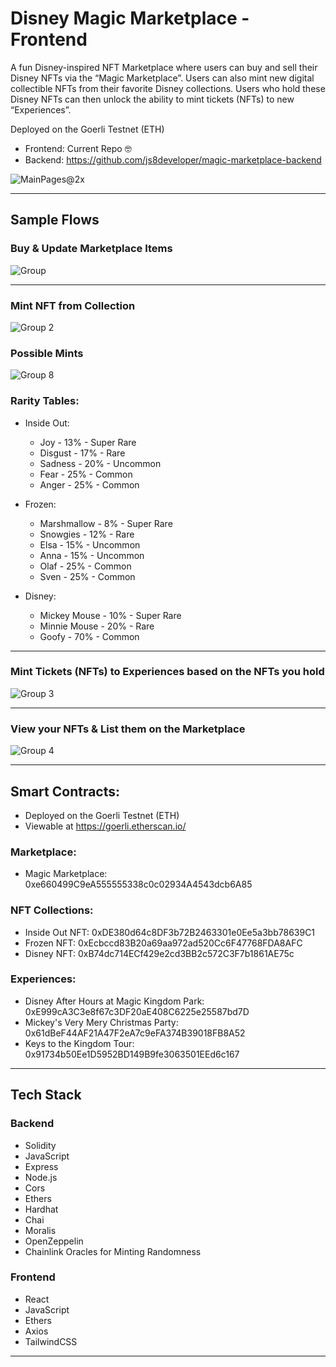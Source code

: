 # Disney Magic Marketplace - Frontend

A fun Disney-inspired NFT Marketplace where users can buy and sell their Disney NFTs via the “Magic Marketplace”. Users can also mint new digital collectible NFTs from their favorite Disney collections. Users who hold these Disney NFTs can then unlock the ability to mint tickets (NFTs) to new “Experiences”.

Deployed on the Goerli Testnet (ETH)

- Frontend: Current Repo 🤓
- Backend: https://github.com/js8developer/magic-marketplace-backend

![MainPages@2x](https://user-images.githubusercontent.com/36863375/201825895-db0aa393-608a-455c-93b4-abcadd47e661.png)

-- -- -- -- -- --
## Sample Flows

### Buy & Update Marketplace Items

![Group](https://user-images.githubusercontent.com/36863375/201873593-6880902c-7a20-45c0-a021-a66dc91c87d0.png)

-- -- -- -- -- --

### Mint NFT from Collection

![Group 2](https://user-images.githubusercontent.com/36863375/201873605-d3cb5ec5-4d7a-4c91-b71f-ffc00b21ea3b.png)

### Possible Mints

![Group 8](https://user-images.githubusercontent.com/36863375/201880560-70583b4c-ce2e-4358-b2e8-9c347d13de9d.png)

### Rarity Tables:

- Inside Out: 
  - Joy - 13% - Super Rare
  - Disgust - 17% - Rare
  - Sadness - 20% - Uncommon
  - Fear - 25% - Common
  - Anger - 25% - Common

- Frozen: 
  - Marshmallow - 8% - Super Rare
  - Snowgies - 12% - Rare
  - Elsa - 15% - Uncommon
  - Anna - 15% - Uncommon
  - Olaf - 25% - Common
  - Sven - 25% - Common

- Disney: 
  - Mickey Mouse - 10% - Super Rare
  - Minnie Mouse - 20% - Rare
  - Goofy - 70% - Common
  
-- -- -- -- -- --

### Mint Tickets (NFTs) to Experiences based on the NFTs you hold

![Group 3](https://user-images.githubusercontent.com/36863375/201873621-c2ab9e82-4718-403c-bd22-27a9ba1b5dce.png)

-- -- -- -- -- --

### View your NFTs & List them on the Marketplace

![Group 4](https://user-images.githubusercontent.com/36863375/201873641-41954076-2529-4446-a0c0-51e214a35304.png)

-- -- -- -- -- --

## Smart Contracts:
- Deployed on the Goerli Testnet (ETH)
- Viewable at https://goerli.etherscan.io/

### Marketplace: 
- Magic Marketplace: 0xe660499C9eA555555338c0c02934A4543dcb6A85

### NFT Collections:
- Inside Out NFT: 0xDE380d64c8DF3b72B2463301e0Ee5a3bb78639C1
- Frozen NFT: 0xEcbccd83B20a69aa972ad520Cc6F47768FDA8AFC
- Disney NFT: 0xB74dc714ECf429e2cd3BB2c572C3F7b1861AE75c

### Experiences:
- Disney After Hours at Magic Kingdom Park: 0xE999cA3C3e8f67c3DF20aE408C6225e25587bd7D
- Mickey's Very Mery Christmas Party: 0x61dBeF44AF21A47F2eA7c9eFA374B39018FB8A52
- Keys to the Kingdom Tour: 0x91734b50Ee1D5952BD149B9fe3063501EEd6c167

-- -- -- -- -- --

## Tech Stack

### Backend
- Solidity
- JavaScript
- Express
- Node.js
- Cors
- Ethers
- Hardhat
- Chai
- Moralis
- OpenZeppelin
- Chainlink Oracles for Minting Randomness

### Frontend
- React
- JavaScript
- Ethers
- Axios
- TailwindCSS

-- -- -- -- -- --
